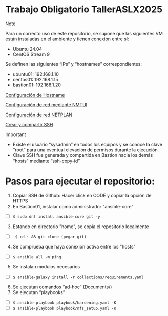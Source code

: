# Trabajo Obligatorio TallerASLX2025

> [!NOTE]
> Para un correcto uso de este repositorio, se supone que las siguientes VM están instaladas en el ambiente y tienen conexión entre sí:
-	Ubuntu 24.04 
-	CentOS Stream 9

Se definen las siguientes “IPs” y “hostnames” correspondientes:
 - ubuntu01: 192.168.1.10
 - centos01: 192.168.1.15
 - bastion01: 192.168.1.20

[Configuración de Hostname](https://www.redhat.com/en/blog/configure-hostname-linux)

[Configuración de red mediante NMTUI](https://docs.redhat.com/en/documentation/red_hat_enterprise_linux/7/html/networking_guide/sec-configuring_ip_networking_with_nmtui)

[Configuración de red NETPLAN](https://netplan.io/)

[Crear y compartir SSH](https://www.redhat.com/en/blog/configure-ssh-keygen)


> [!IMPORTANT]
> - Existe el usuario “sysadmin” en todos los equipos y se conoce la clave “root” para una eventual elevación de permisos durante la ejecución. 
> - Clave SSH fue generada y compartida en Bastion hacia los demás “hosts” mediante “ssh-copy-id”


# Pasos para ejecutar el repositorio:
1.	Copiar SSH de Github: Hacer click en CODE y copiar la opción de HTTPS
2.	En Bastion01, instalar como administrador "ansible-core"
  - [ ] `$ sudo dnf install ansible-core git -y`
3.	Estando en directorio "home", se copia el repositorio localmente
  - [ ]  ` $ cd ~ && git clone (pegar git)`
4.	Se comprueba que haya conexión activa entre los "hosts"
  - [ ] `$ ansible all -m ping`
5.	Se instalan módulos necesarios
  - [ ] `$ ansible-galaxy install -r collections/requirements.yaml`
6.	Se ejecutan comandos “ad-hoc” (Documents/)
7.	Se ejecutan “playbooks”
  - [ ] `$ ansible-playbook playbook/hardening.yaml -K`
  - [ ] `$ ansible-playbook playbook/nfs_setup.yaml -K`
